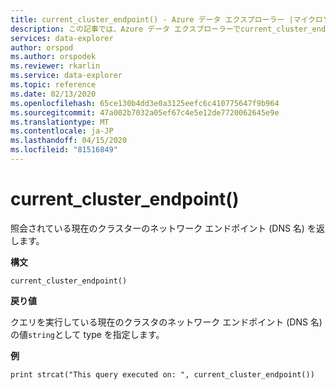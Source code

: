 ```yaml
---
title: current_cluster_endpoint() - Azure データ エクスプローラー |マイクロソフトドキュメント
description: この記事では、Azure データ エクスプローラーでcurrent_cluster_endpoint() について説明します。
services: data-explorer
author: orspod
ms.author: orspodek
ms.reviewer: rkarlin
ms.service: data-explorer
ms.topic: reference
ms.date: 02/13/2020
ms.openlocfilehash: 65ce130b4dd3e0a3125eefc6c410775647f9b964
ms.sourcegitcommit: 47a002b7032a05ef67c4e5e12de7720062645e9e
ms.translationtype: MT
ms.contentlocale: ja-JP
ms.lasthandoff: 04/15/2020
ms.locfileid: "81516849"
---
```

# <a name="current_cluster_endpoint"></a>current_cluster_endpoint()

照会されている現在のクラスターのネットワーク エンドポイント (DNS 名) を返します。

**構文**

`current_cluster_endpoint()`

**戻り値**

クエリを実行している現在のクラスタのネットワーク エンドポイント (DNS 名) の値`string`として type を指定します。

**例**

```kusto
print strcat("This query executed on: ", current_cluster_endpoint())
```